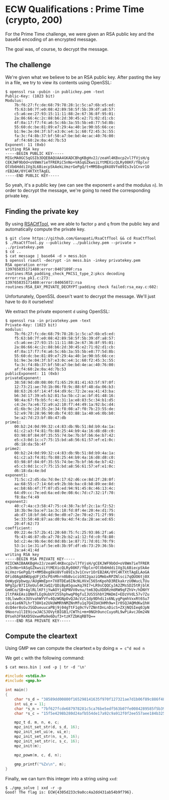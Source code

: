 # ECW Qualifications : Prime Time (crypto, 200)

For the Prime Time challenge, we were given an RSA public key and the base64 encoding of an encrypted message.

The goal was, of course, to decrypt the message.

## The challenge

We're given what we believe to be an RSA public key. After pasting the key in a file, we try to view its contents using OpenSSL:

```shell
$ openssl rsa -pubin -in publickey.pem -text
Public-Key: (1023 bit)
Modulus:
    7b:f6:27:fc:de:68:79:78:28:1c:5c:a7:6b:e5:ed:
    f5:63:b0:7f:e0:08:42:89:58:5f:5b:39:df:a8:57:
    c5:a6:ee:27:93:15:11:11:88:2e:67:36:8f:95:01:
    2a:86:66:4c:2c:88:b6:2d:30:45:e2:71:02:d1:cb:
    4f:0a:17:f7:f4:a6:5c:6b:3a:55:5b:e8:77:5d:8b:
    55:60:dc:be:81:89:e7:29:4a:40:1e:90:b5:66:ce:
    b1:9e:3e:04:3f:b7:e3:0c:e4:1c:60:f2:45:3c:55:
    fa:3c:f4:8b:37:bf:50:a7:be:bd:4e:ac:40:76:00:
    af:f4:60:2e:0a:4d:7b:53
Exponent: 11 (0xb)
writing RSA key
-----BEGIN PUBLIC KEY-----
MIGcMA0GCSqGSIb3DQEBAQUAA4GKADCBhgKBgHv2J/zeaHl4KBxcp2vl7fVjsH/g
CEKJWF9bOd+oV8Wm7ieTFRERiC5nNo+VASqGZkwsiLYtMEXicQLRy08KF/f0plxr
OlVb6Hddi1Vg3L6BiecpSkAekLVmzrGePgQ/t+MM5Bxg8kU8Vfo89Is3v1Cnvr1O
rEB2AK/0YC4KTXtTAgEL
-----END PUBLIC KEY-----
```

So yeah, it's a public key (we can see the exponent `e` and the modulus `n`). In order to decrypt the message, we're going to need the corresponding private key.

## Finding the private key

By using [RSACtfTool](https://github.com/Ganapati/RsaCtfTool), we are able to factor `p` and `q` from the public key and automatically compute the private key.

```shell
$ git clone https://github.com/Ganapati/RsaCtfTool && cd RsaCtfTool
$ ./RsaCtfTool.py --publickey ../publickey.pem --private > ../privatekey.pem
$ cd ..
$ cat message | base64 -d > mess.bin
$ openssl rsautl -decrypt -in mess.bin -inkey privatekey.pem
RSA operation error
139765835171480:error:0407109F:rsa routines:RSA_padding_check_PKCS1_type_2:pkcs decoding error:rsa_pk1.c:273:
139765835171480:error:04065072:rsa routines:RSA_EAY_PRIVATE_DECRYPT:padding check failed:rsa_eay.c:602:
```

Unfortunately, OpenSSL doesn't want to decrypt the message. We'll just have to do it ourselves!

We extract the private exponent `d` using OpenSSL:

```shell
$ openssl rsa -in privatekey.pem -text
Private-Key: (1023 bit)
modulus:
    7b:f6:27:fc:de:68:79:78:28:1c:5c:a7:6b:e5:ed:
    f5:63:b0:7f:e0:08:42:89:58:5f:5b:39:df:a8:57:
    c5:a6:ee:27:93:15:11:11:88:2e:67:36:8f:95:01:
    2a:86:66:4c:2c:88:b6:2d:30:45:e2:71:02:d1:cb:
    4f:0a:17:f7:f4:a6:5c:6b:3a:55:5b:e8:77:5d:8b:
    55:60:dc:be:81:89:e7:29:4a:40:1e:90:b5:66:ce:
    b1:9e:3e:04:3f:b7:e3:0c:e4:1c:60:f2:45:3c:55:
    fa:3c:f4:8b:37:bf:50:a7:be:bd:4e:ac:40:76:00:
    af:f4:60:2e:0a:4d:7b:53
publicExponent: 11 (0xb)
privateExponent:
    38:58:9d:d0:08:00:f1:65:29:81:41:63:5f:97:0f:
    12:73:21:ae:7d:1b:06:f8:9c:88:6f:48:da:06:b3:
    88:63:26:6f:14:4f:64:d9:6c:72:2e:ea:41:43:ba:
    b6:3d:17:39:e5:b2:81:5a:5b:c2:ac:bf:01:48:16:
    98:4a:67:fb:b5:fc:4c:31:1a:e8:83:5c:34:b1:d5:
    c4:2e:7a:e6:72:a9:a2:10:f7:44:49:1a:92:bc:d4:
    d1:6b:9c:2d:35:2e:34:f8:08:a7:f0:7b:23:55:de:
    52:e9:78:28:96:90:db:f4:03:88:1a:40:e6:0b:b0:
    5e:a2:7d:23:bf:8b:47:db
prime1:
    00:b2:24:0d:99:32:c4:83:db:9b:51:8d:b9:4a:1a:
    61:c2:a3:f4:81:fb:88:25:44:b9:4a:16:d8:d8:c0:
    03:98:8f:84:0f:35:55:74:be:7b:bf:b6:6e:b7:42:
    e5:c3:0d:1c:c7:75:15:bd:a8:56:61:57:ef:e1:0c:
    d6:18:da:5b:4f
prime2:
    00:b2:24:0d:99:32:c4:83:db:9b:51:8d:b9:4a:1a:
    61:c2:a3:f4:81:fb:88:25:44:b9:4a:16:d8:d8:c0:
    03:98:8f:84:0f:35:55:74:be:7b:bf:b6:6e:b7:42:
    e5:c3:0d:1c:c7:75:15:bd:a8:56:61:57:ef:e1:0c:
    d6:18:da:4e:bd
exponent1:
    71:5c:c2:d5:da:7d:0e:17:62:d6:ce:8d:2f:28:0f:
    aa:68:55:c7:14:6d:e9:2b:bb:ba:c8:b8:89:ee:8d:
    ec:b8:6b:4f:7f:07:d5:ed:94:91:45:8c:46:13:4c:
    64:d9:cc:7e:ed:6a:ed:0e:08:6c:7d:c7:32:1f:70:
    f8:8a:f4:49
exponent2:
    40:c7:4a:c3:58:47:75:c4:38:7a:bf:2c:1a:f2:52:
    18:3b:9e:ba:e7:1a:3c:18:fd:8f:4e:20:4e:d1:75:
    ab:d7:18:bf:b6:4d:9e:d0:e7:2e:70:e2:71:2f:99:
    5e:33:50:48:87:aa:d0:9a:4d:f4:da:28:ae:ed:65:
    20:4f:62:73
coefficient:
    09:22:4e:57:2b:41:20:60:75:fc:25:93:86:2f:a6:
    fb:43:46:87:db:a7:70:2b:b2:a1:12:fd:c0:f8:80:
    bd:c2:4e:9b:6e:0d:0d:8b:1e:87:71:7d:01:70:f9:
    53:1c:1e:31:af:5e:e8:3b:9f:df:eb:73:29:36:5b:
    2a:a4:41:4d
writing RSA key
-----BEGIN RSA PRIVATE KEY-----
MIICWAIBAAKBgHv2J/zeaHl4KBxcp2vl7fVjsH/gCEKJWF9bOd+oV8Wm7ieTFRER
iC5nNo+VASqGZkwsiLYtMEXicQLRy08KF/f0plxrOlVb6Hddi1Vg3L6BiecpSkAe
kLVmzrGePgQ/t+MM5Bxg8kU8Vfo89Is3v1Cnvr1OrEB2AK/0YC4KTXtTAgELAoGA
OFid0AgA8WUpgUFjX5cPEnMhrn0bBviciG9I2gaziGMmbxRPZNlsci7qQUO6tj0X
OeWygVpbwqy/AUgWmEpn+7X8TDEa6INcNLHVxC565nKpohD3REkakrzU0WucLTUu
NPgIp/B7I1XeUul4KJaQ2/QDiBpA5guwXqJ9I7+LR9sCQQCyJA2ZMsSD25tRjblK
GmHCo/SB+4glRLlKFtjYwAOYj4QPNVV0vnu/tm63QuXDDRzHdRW9qFZhV+/hDNYY
2ltPAkEAsiQNmTLEg9ubUY25ShphwqP0gfuIJUS5ShbY2MADmI+EDzVVdL57v7Zu
t0Llww0cx3UVvahWYVfv4QzWGNpOvQJAcVzC1dp9Dhdi1s6NLygPqmhVxxRt6Su7
usi4ie6N7LhrT38H1e2UkUWMRhNMZNnMfu1q7Q4IbH3HMh9w+Ir0SQJAQMdKw1hH
dcQ4er8sGvJSGDueuucaPBj9j04gTtF1q9cYv7ZNntDnLnDicS+ZXjNQSIeq0JpN
9Nooru1lIE9icwJACSJOVytBIGB1/CWThi+m+0NGh9uncCuyoRL9wPiAvcJOm24N
DYseh3F9AXD5UxweMa9e6Duf3+tzKTZbKqRBTQ==
-----END RSA PRIVATE KEY-----
```

## Compute the cleartext

Using GMP we can compute the cleartext `m` by doing `m = c^d mod n`

We get `c` with the following command:

```shell
$ cat mess.bin | xxd -p | tr -d '\n'
```

```c
#include <stdio.h>
#include <gmp.h>

int main()
{
    char *s_d = "38589dd00800f165298141635f970f127321ae7d1b06f89c886f48da06b38863266f144f64d96c722eea4143bab63d1739e5b2815a5bc2acbf014816984a67fbb5fc4c311ae8835c34b1d5c42e7ae672a9a210f744491a92bcd4d16b9c2d352e34f808a7f07b2355de52e978289690dbf403881a40e60bb05ea27d23bf8b47db";
    int ui_e = 11;
    char *s_n = "7bf627fcde687978281c5ca76be5edf563b07fe0084289585f5b39dfa857c5a6ee2793151111882e67368f95012a86664c2c88b62d3045e27102d1cb4f0a17f7f4a65c6b3a555be8775d8b5560dcbe8189e7294a401e90b566ceb19e3e043fb7e30ce41c60f2453c55fa3cf48b37bf50a7bebd4eac407600aff4602e0a4d7b53";
    char *s_c = "15f5e4298b280d24afb554de17a92c9a912f0f2ee557aee184b3250f3a9f6b23ed84e8b31e89143af5f17ceda8eb0bc45c9297a9ab612134d9d13401ddf86cf3beb3e27ada82a7dc17d9df7a7da50cfbba835dac4dd3a6b94aab4c2a8116ecbcf1f4f5c30e20b41c628afa4f41127d04cf3b37236d0169abee46ad47d2e059cc";

    mpz_t d, m, n, e, c;
    mpz_init_set_str(d, s_d, 16);
    mpz_init_set_ui(e, ui_e);
    mpz_init_set_str(n, s_n, 16);
    mpz_init_set_str(c, s_c, 16);
    mpz_init(m);

    mpz_powm(m, c, d, n);
    
    gmp_printf("%Zx\n", m);
}
```

Finally, we can turn this integer into a string using `xxd`:

```shell
$ ./gmp_solve | xxd -r -p
Good! The flag is: ECW{4305d233c9a0cc4a2dd431ab54b9f796}.
```